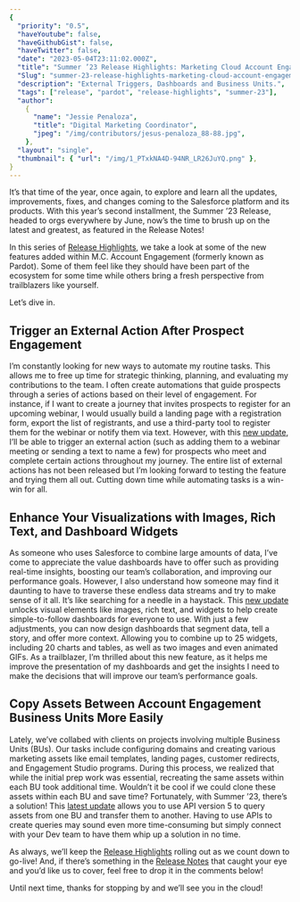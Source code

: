 ```yaml
---
{
  "priority": "0.5",
  "haveYoutube": false,
  "haveGithubGist": false,
  "haveTwitter": false,
  "date": "2023-05-04T23:11:02.000Z",
  "title": "Summer ’23 Release Highlights: Marketing Cloud Account Engagement (Pardot)",
  "Slug": "summer-23-release-highlights-marketing-cloud-account-engagement-pardot",
  "description": "External Triggers, Dashboards and Business Units.",
  "tags": ["release", "pardot", "release-highlights", "summer-23"],
  "author":
    {
      "name": "Jessie Penaloza",
      "title": "Digital Marketing Coordinator",
      "jpeg": "/img/contributors/jesus-penaloza_88-88.jpg",
    },
  "layout": "single",
  "thumbnail": { "url": "/img/1_PTxkNA4D-94NR_LR26JuYQ.png" },
}
---
```


It’s that time of the year, once again, to explore and learn all the updates, improvements, fixes, and changes coming to the Salesforce platform and its products. With this year’s second installment, the Summer ’23 Release, headed to orgs everywhere by June, now’s the time to brush up on the latest and greatest, as featured in the Release Notes!

In this series of [Release Highlights](https://medium.com/creme-de-la-crm/releasehighlights/home), we take a look at some of the new features added within M.C. Account Engagement (formerly known as Pardot). Some of them feel like they should have been part of the ecosystem for some time while others bring a fresh perspective from trailblazers like yourself.

Let’s dive in.

## Trigger an External Action After Prospect Engagement

I’m constantly looking for new ways to automate my routine tasks. This allows me to free up time for strategic thinking, planning, and evaluating my contributions to the team. I often create automations that guide prospects through a series of actions based on their level of engagement. For instance, if I want to create a journey that invites prospects to register for an upcoming webinar, I would usually build a landing page with a registration form, export the list of registrants, and use a third-party tool to register them for the webinar or notify them via text. However, with this [new update](https://help.salesforce.com/s/articleView?language=en_US&id=release-notes.rn_mcae_external_actions_completion_actions.htm&release=244&type=5), I’ll be able to trigger an external action (such as adding them to a webinar meeting or sending a text to name a few) for prospects who meet and complete certain actions throughout my journey. The entire list of external actions has not been released but I’m looking forward to testing the feature and trying them all out. Cutting down time while automating tasks is a win-win for all.

## Enhance Your Visualizations with Images, Rich Text, and Dashboard Widgets

As someone who uses Salesforce to combine large amounts of data, I’ve come to appreciate the value dashboards have to offer such as providing real-time insights, boosting our team’s collaboration, and improving our performance goals. However, I also understand how someone may find it daunting to have to traverse these endless data streams and try to make sense of it all. It’s like searching for a needle in a haystack. This [new update](https://medium.com/r?url=https%3A%2F%2Fhelp.salesforce.com%2Fs%2FarticleView%3Fid%3Drelease-notes.rn_rd_dashboards_enhanced_widgets.htm%26release%3D244%26type%3D5) unlocks visual elements like images, rich text, and widgets to help create simple-to-follow dashboards for everyone to use. With just a few adjustments, you can now design dashboards that segment data, tell a story, and offer more context. Allowing you to combine up to 25 widgets, including 20 charts and tables, as well as two images and even animated GIFs. As a trailblazer, I’m thrilled about this new feature, as it helps me improve the presentation of my dashboards and get the insights I need to make the decisions that will improve our team’s performance goals.

## Copy Assets Between Account Engagement Business Units More Easily

Lately, we’ve collabed with clients on projects involving multiple Business Units (BUs). Our tasks include configuring domains and creating various marketing assets like email templates, landing pages, customer redirects, and Engagement Studio programs. During this process, we realized that while the initial prep work was essential, recreating the same assets within each BU took additional time. Wouldn’t it be cool if we could clone these assets within each BU and save time? Fortunately, with Summer ’23, there’s a solution! This [latest update](https://medium.com/r?url=https%3A%2F%2Fhelp.salesforce.com%2Fs%2FarticleView%3Fid%3Drelease-notes.rn_mcae_copy_account_engagement_business_unit_assets_with_flow.htm%26release%3D244%26type%3D5) allows you to use API version 5 to query assets from one BU and transfer them to another. Having to use APIs to create queries may sound even more time-consuming but simply connect with your Dev team to have them whip up a solution in no time.

As always, we’ll keep the [Release Highlights](https://medium.com/creme-de-la-crm/releasehighlights/home) rolling out as we count down to go-live! And, if there’s something in the [Release Notes](https://help.salesforce.com/s/articleView?id=release-notes.salesforce_release_notes.htm&release=244&type=5) that caught your eye and you’d like us to cover, feel free to drop it in the comments below!

Until next time, thanks for stopping by and we’ll see you in the cloud!
